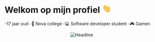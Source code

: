 
<h1 align="left">Welkom op mijn profiel <img src="https://raw.githubusercontent.com/ABSphreak/ABSphreak/master/gifs/Hi.gif" width="30px"> </h1>

-17 jaar oud
-🏫 Nova college
-💻 Software developer student
-🎮 Gamen 

<div align=center>
        <img src="https://readme-typing-svg.herokuapp.com?color=%236FDA44&size=32&center=true&vCenter=true&width=600&height=50&lines=Hi+there+I'm+Youssef+%F0%9F%91%8B;Software+Developer+Student;Back-End+Engineer;Problem+Solver;Freelancer;Open-Source+Enthusiast" alt="Headline" />
    </div>


